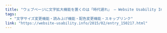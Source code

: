 ```yaml
---
title: "ウェブページに文字拡大機能を置くのは「時代遅れ」 — Website Usability Info"
tags:
  - "文字サイズ変更機能・読み上げ機能・配色変更機能・スキップリンク"
link: "https://website-usability.info/2015/02/entry_150217.html"
---
```

